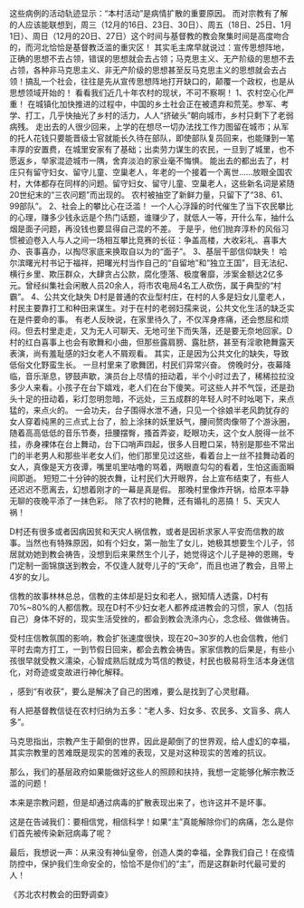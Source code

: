 这些病例的活动轨迹显示：“本村活动”是病情扩散的重要原因。
而对宗教有了解的人应该能联想到，周三（12月的16日、23日、30日）、周五（18日、25日、1月1日）、周日（12月的20日、27日）这个时间与基督教的教会聚集时间是高度吻合的，而河北恰恰是基督教泛滥的重灾区！
其实毛主席早就说过：宣传思想阵地，正确的思想不去占领，错误的思想就会去占领；马克思主义、无产阶级的思想不去占领，各种非马克思主义、非无产阶级的思想甚至反马克思主义的思想就会去占领！搞乱一个社会，往往是先从宣传思想阵地打开缺口的，颠覆一个政权，也是从思想领域开始的！
看看我们近几十年农村的现状，不可不察啊！
1、农村空心化严重！
在城镇化加快推进的过程中，中国的乡土社会正在被遗弃和荒芜。参军、考学、打工，几乎快抽光了乡村的活力，人人“挤破头”朝向城市，乡村只剩下了老弱病残。
走出去的人很少回来，上学的在想尽一切办法找工作力图留在城市；从军的托人花钱只要能晋级士官就能长久待在部队，即使部队复员回来，也能赚到一笔丰厚的安置费，在城里安家有了基础；出卖劳力谋生的农民，一旦到了城里，也不愿返乡，举家混迹城市一隅，舍弃淡泊的家业毫不悔惧。
能出去的都出去了，村庄只有留守妇女、留守儿童、空巢老人，年老的一个接着一个离世……放眼全国农村，大体都存在同样的问题。留守妇女、留守儿童、空巢老人，这些新名词是紧随20世纪末的“三农问题”而出现的。
农村被抽空了新鲜力量，只留下了“38、61、99部队”。
2、社会上的攀比心在泛滥！
一个人心浮躁的时代催生了当下农民攀比的心理，赚多少钱永远是个热门话题，谁赚少了，就低人一等，开什么车，抽什么烟是面子问题，再没钱也要显得自己混的不差。
于是乎，他们抛弃淳朴的风俗习惯被迫卷入人与人之间一场相互攀比竞赛的长征：争盖高楼，大收彩礼、喜事大办、丧事喜办，以掏尽家底来换取自以为的“面子”。
3、基层干部信仰缺失！
哈尔滨曙光村书记于福祥，把曙光村当作自己的“自留地”和“独立王国”，目无法纪、横行乡里、欺压群众，大肆贪占公款，腐化堕落、极度奢靡，涉案金额达2亿多元。曾经纠集社会闲散人员20余人，将市农电局4名工人砍伤，属于典型的“村霸”。
4、公共文化缺失
D村是普通的农业型村庄，在村的人多是妇女儿童老人，村民主要靠打工和种田来谋生。对于在村的老弱妇孺来说，公共文化生活的缺乏实在是件要命的事。
有老人反映说，在家里待久了，不仅浑身疼痛，还会憋屈和烦闷。但去村里走走，又为无人可聊天、无地可坐下而失落，还是要无奈地回家。D村的红白喜事上也会有歌舞和小曲，但那些露肩膀、露肚脐，甚至有淫歌艳舞露天表演，尚有羞耻感的妇女老人不屑观看。
其实，正是因为公共文化的缺失，导致低俗文化野蛮生长。
一旦村里来了歌舞团，村民们异常兴奋。
傍晚时分，夜幕降临，音乐渐息，锣鼓声歇，演员台上尽情的扭动着，半个小时过去了，稀稀拉拉没多少人来看。小孩子在台下嬉戏，老人们在台下傻笑。可这些人并不气馁，还是劲头十足的扭动着，彩灯忽明忽暗，不远处，三五成群的年轻人时不时吆喝下，来点猛的，来点火的。
一会功夫，台子围得水泄不通，只见一个徐娘半老风韵犹存的女人穿着纯黑的三点式上台了，脸上涂抹的妖里妖气，腰间赘肉像带了个游泳圈，随着高高低低的音乐节奏，扭腰摆臀，搔首弄姿，眨眼功夫，这个女人脱得一丝不挂，赤身裸体在台上舞动，台下口哨声四起，很多人目瞪口呆，特别是那些不常出门的半老男人和那些半老女人们，他们那里见过这些，看着台上一丝不挂舞动着的女人，真像是天方夜谭，嘴里叽里咕噜的骂着，两眼直勾勾的看着，生怕这画面瞬间即逝。
短短二十分钟的脱衣舞，让村民们大开眼界，台上宣布结束了，有些人还迟迟不愿离去，幻想着刚才的一幕是真是假。
那晚村里像炸开锅，给原本平静无聊的夜晚平添了一抹色彩。
除了农村的艳舞，还有婚礼的恶搞！
5、天灾人祸！



D村还有很多或者因病因贫和天灾人祸信教，或者是因祈求家人平安而信教的故事。当然也有特殊原因，如有个妇女，第一胎生了女儿，她极其想要生个儿子，邻居就劝她到教会祷告，没想到后来果然生个儿子，她觉得这个儿子是神的恩赐，专门定制一面锦旗送到教会，不仅逢人就夸儿子的“天命”，而且也进了教会，且带上4岁的女儿。



信教的故事林林总总，信教的主体却是妇女和老人，据知情人透露，D村有70%~80%的人都信教。现在D村不少妇女老人都养成进教会的习惯，家人（包括自己）身体不好的，现实生活受挫的，都会到教会洗涤内心，念念经、做做祷告。



受村庄信教氛围的影响，教会扩张速度很快，现在20~30岁的人也会信教，他们平时去南方打工，一到节假日回来，都会去教会祷告。家家信教的后果是，有些小孩很早就受教义濡染，心智成熟后就成为笃信的教徒，村民也极易将生活本身迷信化，对奇迹或变故进行神化解释。


，感到“有收获”，要么是解决了自己的困难，要么是找到了心灵慰藉。



有人把基督教信徒在农村归纳为五多：“老人多、妇女多、农民多、文盲多、病人多”。



马克思指出，宗教产生于颠倒的世界，因此是颠倒了的世界观，给人虚幻的幸福，其实宗教里的苦难既是现实的苦难的表现，又是对这种现实的苦难的抗议。



那么，我们的基层政府如果能做好这些人的照顾和扶持，我想一定能够化解宗教泛滥的问题！



本来是宗教问题，但是却通过病毒的扩散表现出来了，也许这并不是坏事。



这是在告诫我们：要相信党，相信科学！如果“主”真能解除你们的病痛，怎么是你们首先被传染新冠病毒了呢？



最后，我想说一声：从来没有神仙皇帝，创造人类的幸福，全靠我们自己！在疫情防控中，保护我们生命安全的，恰恰不是你们的“主”，而是这群新时代最可爱的人！












《苏北农村教会的田野调查》